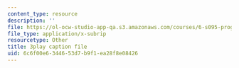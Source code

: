 ```yaml
---
content_type: resource
description: ''
file: https://ol-ocw-studio-app-qa.s3.amazonaws.com/courses/6-s095-programming-for-the-puzzled-january-iap-2018/6c6f00e6344653d7b9f1ea28f8e08426_eSRNeIyX5dY.vtt
file_type: application/x-subrip
resourcetype: Other
title: 3play caption file
uid: 6c6f00e6-3446-53d7-b9f1-ea28f8e08426
---
```

